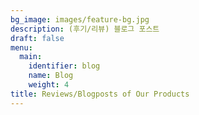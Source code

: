 ```yaml
---
bg_image: images/feature-bg.jpg
description: (후기/리뷰) 블로그 포스트
draft: false
menu:
  main:
    identifier: blog
    name: Blog
    weight: 4
title: Reviews/Blogposts of Our Products
---
```

